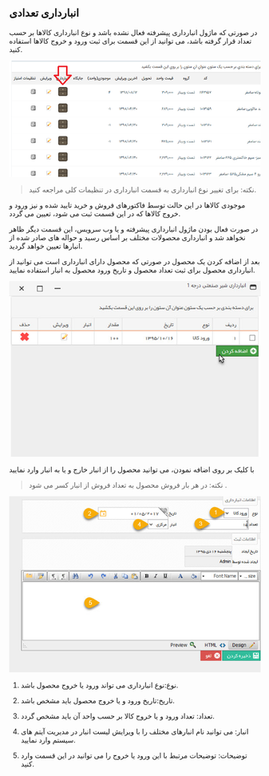 ﻿## انبارداری تعدادی

در صورتی که ماژول انبارداری پیشرفته فعال نشده باشد و نوع انبارداری کالاها بر حسب تعداد قرار گرفته باشد، می توانید از این قسمت برای ثبت ورود و خروج کالاها استفاده کنید.

![](ProduceManagement55.png)

> نکته: برای تغییر نوع انبارداری به قسمت انبارداری  در تنظیمات کلی مراجعه کنید.

موجودی کالاها در این حالت توسط فاکتورهای فروش و خرید تایید شده و نیز ورود و خروج کالاها که در این قسمت ثبت می شود، تعیین می گردد.

در صورت فعال بودن ماژول انبارداری پیشرفته و یا وب سرویس، این قسمت دیگر ظاهر نخواهد شد و انبارداری محصولات مختلف بر اساس رسید و حواله های صادر شده از انبارها تعیین خواهد گردید.

بعد از اضافه کردن یک محصول در صورتی که محصول دارای انبارداری است می توانید از انبارداری محصول برای ثبت تعداد محصول و تاریخ ورود محصول به انبار استفاده نمایید.

![](ProduceManagement5.jfif)

با کلیک بر روی اضافه نمودن، می توانید محصول را از انبار خارج و یا به انبار وارد نمایید

> نکته:  در هر بار فروش محصول به تعداد فروش از انبار کسر می شود .

![](ProduceManagement6.jpg)

1. نوع:نوع انبارداری می تواند ورود یا خروج محصول باشد.

2. تاریخ:تاریخ ورود و یا خروج  محصول باید مشخص باشد.

3. تعداد: تعداد ورود و یا خروج کالا بر حسب واحد آن باید مشخص گردد.

4. انبار: می توانید نام انبارهای مختلف را با ویرایش لیست انبار در مدیریت آیتم های سیستم  وارد نمایید.

5. توضیحات: توضیحات مرتبط با این ورود یا خروج را می توانید در این قسمت وارد کنید.

